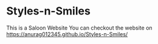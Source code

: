 # Styles-n-Smiles

This is a Saloon Website You can checkout the website on
https://anurag012345.github.io/Styles-n-Smiles/
